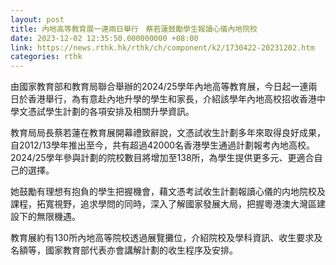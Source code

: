 ```yaml
---
layout: post
title: 內地高等教育展一連兩日舉行　蔡若蓮鼓勵學生報讀心儀內地院校
date: 2023-12-02 12:35:50.000000000 +08:00
link: https://news.rthk.hk/rthk/ch/component/k2/1730422-20231202.htm
categories: rthk
---
```


由國家教育部和教育局聯合舉辦的2024/25學年內地高等教育展，今日起一連兩日於香港舉行，為有意赴內地升學的學生和家長，介紹該學年內地高校招收香港中學文憑試學生計劃的各項安排及相關升學資訊。

教育局局長蔡若蓮在教育展開幕禮致辭說，文憑試收生計劃多年來取得良好成果，自2012/13學年推出至今，共有超過42000名香港學生通過計劃報考內地高校。2024/25學年參與計劃的院校數目將增加至138所，為學生提供更多元、更適合自己的選擇。

她鼓勵有理想有抱負的學生把握機會，藉文憑考試收生計劃報讀心儀的内地院校及課程，拓寬視野，追求學問的同時，深入了解國家發展大局，把握粵港澳大灣區建設下的無限機遇。

教育展約有130所內地高等院校透過展覽攤位，介紹院校及學科資訊、收生要求及名額等，國家教育部代表亦會講解計劃的收生程序及安排。

